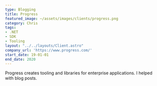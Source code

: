 ```yaml
---
type: Blogging
title: Progress
featured_image: ~/assets/images/clients/progress.png
category: Chris
tags:
- .NET
- SDK
- Tooling
layout: "../../layouts/Client.astro"
company_url: 'https://www.progress.com/'
start_date: 19-01-01
end_date: 2020
---
```


Progress creates tooling and libraries for enterprise applications. I helped with blog posts.
